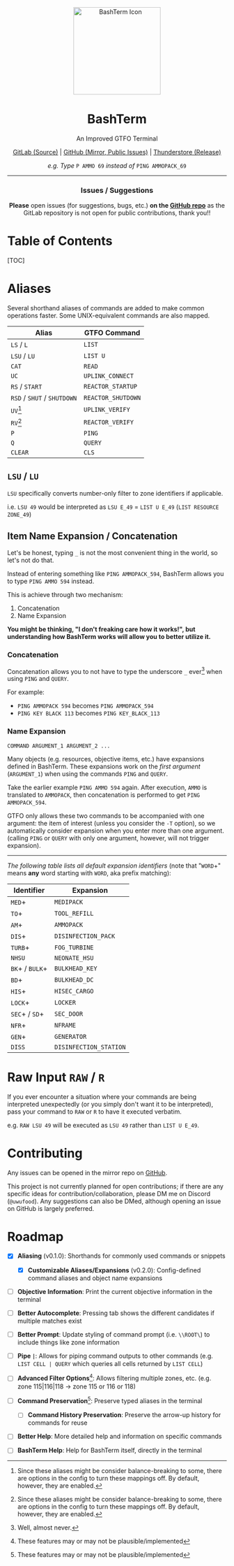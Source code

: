 <div align="center">
<img src="https://git.takina.io/gtfo/BashTerm/-/raw/main/.assets/icon.png?ref_type=heads" width="200" alt="BashTerm Icon">

<h1>BashTerm</h1>

<p>An Improved GTFO Terminal</p>

<p><a href="https://git.takina.io/gtfo/BashTerm">GitLab (Source)</a> | <a href="https://github.com/sebun1/GTFO.BashTerm">GitHub (Mirror, Public Issues)</a> | <a href="https://thunderstore.io/c/gtfo/p/food/BashTerm/">Thunderstore (Release)</a></p>

<p><i>e.g. Type </i><code>P AMMO 69</code> <i>instead of </i><code>PING AMMOPACK_69</code></p>

---

<h3>Issues / Suggestions</h3>
<p><b>Please</b> open issues (for suggestions, bugs, etc.) <b>on the <a href="https://github.com/sebun1/GTFO.BashTerm">GitHub repo</a></b> as the GitLab repository is not open for public contributions, thank you!!</p>
</div>

# Table of Contents

[TOC]

# Aliases

Several shorthand aliases of commands are added to make common operations faster. Some UNIX-equivalent commands are also mapped.

| Alias                       | GTFO Command       |
| --------------------------- | ------------------ |
| `LS` / `L`                  | `LIST`             |
| `LSU` / `LU`                | `LIST U`           |
| `CAT`                       | `READ`             |
| `UC`                        | `UPLINK_CONNECT`   |
| `RS` / `START`              | `REACTOR_STARTUP`  |
| `RSD` / `SHUT` / `SHUTDOWN` | `REACTOR_SHUTDOWN` |
| `UV`[^1]                    | `UPLINK_VERIFY`    |
| `RV`[^1]                    | `REACTOR_VERIFY`   |
| `P`                         | `PING`             |
| `Q`                         | `QUERY`            |
| `CLEAR`                     | `CLS`              |

## `LSU` / `LU`

`LSU` specifically converts number-only filter to zone identifiers if applicable.

i.e. `LSU 49` would be interpreted as `LSU E_49` = `LIST U E_49` (`LIST RESOURCE ZONE_49`)

## Item Name Expansion / Concatenation

Let's be honest, typing `_` is not the most convenient thing in the world, so let's not do that.

Instead of entering something like `PING AMMOPACK_594`, BashTerm allows you to type `PING AMMO 594` instead.

This is achieve through two mechanism:

1. Concatenation
2. Name Expansion

**You might be thinking, "I don't freaking care how it works!", but understanding how BashTerm works will allow you to better utilize it.**

### Concatenation

Concatenation allows you to not have to type the underscore `_` ever[^3] when using `PING` and `QUERY`.

For example:

* `PING AMMOPACK 594` becomes `PING AMMOPACK_594`
* `PING KEY BLACK 113` becomes `PING KEY_BLACK_113`

### Name Expansion

```
COMMAND ARGUMENT_1 ARGUMENT_2 ...
```

Many objects (e.g. resources, objective items, etc.) have expansions defined in BashTerm. These expansions work on the *first argument* (`ARGUMENT_1`) when using the commands `PING` and `QUERY`.

Take the earlier example `PING AMMO 594` again. After execution, `AMMO` is translated to `AMMOPACK`, then concatenation is performed to get `PING AMMOPACK_594`.

GTFO only allows these two commands to be accompanied with one argument: the item of interest (unless you consider the `-T` option), so we automatically consider expansion when you enter more than one argument. (calling `PING` or `QUERY` with only one argument, however, will not trigger expansion).

----

*The following table lists all default expansion identifiers* (note that "`WORD`+" means **any** word starting with `WORD`, aka prefix matching):

| Identifier      | Expansion              |
| --------------- | ---------------------- |
| `MED`+          | `MEDIPACK`             |
| `TO`+           | `TOOL_REFILL`          |
| `AM`+           | `AMMOPACK`             |
| `DIS`+          | `DISINFECTION_PACK`    |
| `TURB`+         | `FOG_TURBINE`          |
| `NHSU`          | `NEONATE_HSU`          |
| `BK`+ / `BULK`+ | `BULKHEAD_KEY`         |
| `BD`+           | `BULKHEAD_DC`          |
| `HIS`+          | `HISEC_CARGO`          |
| `LOCK`+         | `LOCKER`               |
| `SEC`+ / `SD`+  | `SEC_DOOR`             |
| `NFR`+          | `NFRAME`               |
| `GEN`+          | `GENERATOR`            |
| `DISS`          | `DISINFECTION_STATION` |

# Raw Input `RAW` / `R`

If you ever encounter a situation where your commands are being interpreted unexpectedly (or you simply don't want it to be interpreted), pass your command to `RAW` or `R` to have it executed verbatim.

e.g. `RAW LSU 49` will be executed as `LSU 49` rather than `LIST U E_49`.

# Contributing

Any issues can be opened in the mirror repo on [GitHub](https://github.com/sebun1/GTFO.BashTerm).

This project is not currently planned for open contributions; if there are any specific ideas for contribution/collaboration, please DM me on Discord (`@uwufood`). Any suggestions can also be DMed, although opening an issue on GitHub is largely preferred.

# Roadmap
- [x] **Aliasing** (v0.1.0): Shorthands for commonly used commands or snippets
  - [x] **Customizable Aliases/Expansions** (v0.2.0): Config-defined command aliases and object name expansions
- [ ] **Objective Information**: Print the current objective information in the terminal
- [ ] **Better Autocomplete**: Pressing tab shows the different candidates if multiple matches exist
- [ ] **Better Prompt**: Update styling of command prompt (i.e. `\\ROOT\`) to include things like zone information
- [ ] **Pipe `|`**: Allows for piping command outputs to other commands (e.g. `LIST CELL | QUERY` which queries all cells returned by `LIST CELL`)
- [ ] **Advanced Filter Options**[^2]: Allows filtering multiple zones, etc. (e.g. zone 115|116|118 -> zone 115 or 116 or 118)
- [ ] **Command Preservation**[^2]: Preserve typed aliases in the terminal
  - [ ] **Command History Preservation**: Preserve the arrow-up history for commands for reuse

- [ ] **Better Help**: More detailed help and information on specific commands
- [ ] **BashTerm Help**: Help for BashTerm itself, directly in the terminal




[^1]: Since these aliases might be consider balance-breaking to some, there are options in the config to turn these mappings off. By default, however, they are enabled.

[^2]: These features may or may not be plausible/implemented

[^3]: Well, almost never.
